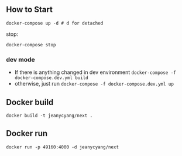 How to Start
-
```
docker-compose up -d # d for detached
```

stop:
```
docker-compose stop
```

### dev mode
- If there is anything changed in dev environment
`docker-compose -f docker-compose.dev.yml build`
- otherwise, just run `docker-compose -f docker-compose.dev.yml up`

Docker build
-
```
docker build -t jeanycyang/next .
```

Docker run
-
```
docker run -p 49160:4000 -d jeanycyang/next
```
